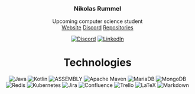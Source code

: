 <br />
<p align="center">

<h3 align="center">Nikolas Rummel</h3>

  
  <p align="center">
    Upcoming computer science student
    <br />
  <a href="https://nikolas-rummel.de">Website</a>
    <a href="https://discord.com/channels/@me/381566406652854272">Discord</a>
    <a href="https://github.com/NikolasRummel?tab=repositories">Repositories</a>
  <br />
    <div align="center">

  
  </p> 
</p>

[![Discord](https://img.shields.io/badge/Discord-%237289DA.svg?logo=discord&logoColor=white)](https://discord.com/channels/@me/381566406652854272) 
[![LinkedIn](https://img.shields.io/badge/LinkedIn-%230077B5.svg?logo=linkedin&logoColor=white)](https://linkedin.com/in/nikolas-rummel-311486206)

# Technologies
![Java](https://img.shields.io/badge/java-%23ED8B00.svg?style=for-the-badge&logo=java&logoColor=white)
![Kotlin](https://img.shields.io/badge/kotlin-%230095D5.svg?style=for-the-badge&logo=kotlin&logoColor=white)
![ASSEMBLY](https://img.shields.io/badge/_-ASM-6E4C13.svg?style=for-the-badge)
![Apache Maven](https://img.shields.io/badge/Apache%20Maven-C71A36?style=for-the-badge&logo=Apache%20Maven&logoColor=white)
![MariaDB](https://img.shields.io/badge/MariaDB-003545?style=for-the-badge&logo=mariadb&logoColor=white)
![MongoDB](https://img.shields.io/badge/MongoDB-%234ea94b.svg?style=for-the-badge&logo=mongodb&logoColor=white)
![Redis](https://img.shields.io/badge/redis-%23DD0031.svg?style=for-the-badge&logo=redis&logoColor=white)
![Kubernetes](https://img.shields.io/badge/kubernetes-%23326ce5.svg?style=for-the-badge&logo=kubernetes&logoColor=white)
![Jira](https://img.shields.io/badge/jira-%230A0FFF.svg?style=for-the-badge&logo=jira&logoColor=white)
![Confluence](https://img.shields.io/badge/confluence-%23172BF4.svg?style=for-the-badge&logo=confluence&logoColor=white) 
![Trello](https://img.shields.io/badge/Trello-%23026AA7.svg?style=for-the-badge&logo=Trello&logoColor=white)
![LaTeX](https://img.shields.io/badge/latex-%23008080.svg?style=for-the-badge&logo=latex&logoColor=white)
![Markdown](https://img.shields.io/badge/markdown-%23000000.svg?style=for-the-badge&logo=markdown&logoColor=white) 
